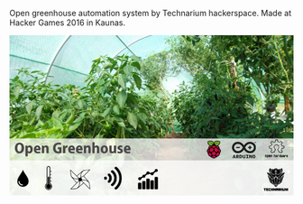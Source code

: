 Open greenhouse automation system by Technarium hackerspace. 
Made at Hacker Games 2016 in Kaunas.

![Slide](open_greenhouse_small.png)
